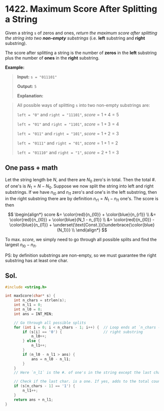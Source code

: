 # 1422. Maximum Score After Splitting a String

Given a string `s` of zeros and ones, <i>return the maximum score after splitting the string into two <b>non-empty</b> substrings</i> (i.e. **left** substring and **right** substring).

The score after splitting a string is the number of **zeros** in the **left** substring plus the number of **ones** in the **right** substring.


**Example:**

> **Input:** `s = "011101"`
> 
> **Output:** `5`
> 
> **Explanation:**

> All possible ways of splitting `s` into two non-empty substrings are:
> 
> `left = "0"` and `right = "11101"`, $score = 1 + 4 = 5$
> 
> `left = "01"` and `right = "1101"`, $score = 1 + 3 = 4$
> 
> `left = "011"` and `right = "101"`, $score = 1 + 2 = 3$
> 
> `left = "0111"` and `right = "01"`, $score = 1 + 1 = 2$
> 
> `left = "01110"` and `right = "1"`, $score = 2 + 1 = 3$


## One pass + math

Let the string length be $N$, and there are $N_0$ zero's in total. Then the total #. of one's is $N_1 = N - N_0$. Suppose we now split the string into left and right substrings. If we have $n_{l0}$ and $n_{l1}$ zero's and one's in the left substring, then in the right substring there are by definition $n_{r1} = N_1 - n_{l1}$ one's. The score is then

$$
\begin{align*}
score &= \color{red}{n_{l0}} + \color{blue}{n_{r1}} \\
      &= \color{red}{n_{l0}} + \color{blue}{N_1 - n_{l1}} \\
      &= \color{red}{n_{l0}} - \color{blue}{n_{l1}} + \underset{\text{Const.}}{\underbrace{\color{blue}{N_1}}} \\
\end{align*}
$$

To max. $score$, we simply need to go through all possible splits and find the largest $n_{l0} - n_{l1}$.

PS: by definition substrings are non-empty, so we must guarantee the right substring has at least one char.


## Sol.

```c
#include <string.h>

int maxScore(char* s) {
    int n_chars = strlen(s);
    int n_l1 = 0;
    int n_l0 = 0;
    int ans = INT_MIN;

    // Go through all possible splits
    for (int i = 0; i < n_chars - 1; i++) {  // Loop ends at `n_chars - 1` as we need a non-empty
        if (s[i] == '0') {                   // right substring
            n_l0++;
        } else {
            n_l1++;
        }
        if (n_l0 - n_l1 > ans) {
            ans = n_l0 - n_l1;
        }
    }
    // Here `n_l1` is the #. of one's in the string except the last char.

    // Check if the last char. is a one. If yes, adds to the total count of one's
    if (s[n_chars - 1] == '1') {
        n_l1++;
    }
    return ans + n_l1;
}
```
